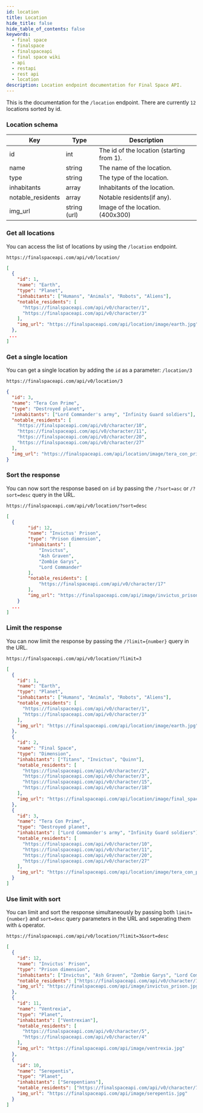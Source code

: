 ```yaml
---
id: location
title: Location
hide_title: false
hide_table_of_contents: false
keywords:
  - final space
  - finalspace
  - finalspaceapi
  - final space wiki
  - api
  - restapi
  - rest api
  - location
description: Location endpoint documentation for Final Space API.
---
```


This is the documentation for the `/location` endpoint. There are currently `12` locations sorted by id.

### Location schema

| Key               | Type         | Description                               |
| ----------------- | ------------ | ----------------------------------------- |
| id                | int          | The id of the location (starting from 1). |
| name              | string       | The name of the location.                 |
| type              | string       | The type of the location.                 |
| inhabitants       | array        | Inhabitants of the location.              |
| notable_residents | array        | Notable residents(if any).                |
| img_url           | string (url) | Image of the location. (400x300)          |

### Get all locations

You can access the list of locations by using the `/location` endpoint.

```
https://finalspaceapi.com/api/v0/location/
```

```json
[
  {
    "id": 1,
    "name": "Earth",
    "type": "Planet",
    "inhabitants": ["Humans", "Animals", "Robots", "Aliens"],
    "notable_residents": [
      "https://finalspaceapi.com/api/v0/character/1",
      "https://finalspaceapi.com/api/v0/character/3"
    ],
    "img_url": "https://finalspaceapi.com/api/location/image/earth.jpg"
  },
 ...
]
```

### Get a single location

You can get a single location by adding the `id` as a parameter: `/location/3`

```
https://finalspaceapi.com/api/v0/location/3
```

```json
{
  "id": 3,
  "name": "Tera Con Prime",
  "type": "Destroyed planet",
  "inhabitants": ["Lord Commander's army", "Infinity Guard soldiers"],
  "notable_residents": [
    "https://finalspaceapi.com/api/v0/character/10",
    "https://finalspaceapi.com/api/v0/character/11",
    "https://finalspaceapi.com/api/v0/character/20",
    "https://finalspaceapi.com/api/v0/character/27"
  ],
  "img_url": "https://finalspaceapi.com/api/location/image/tera_con_prime.jpg"
}
```

### Sort the response

You can now sort the response based on `id` by passing the `/?sort=asc` or `/?sort=desc` query in the URL.

```
https://finalspaceapi.com/api/v0/location/?sort=desc
```

```json
[
  {
        "id": 12,
        "name": "Invictus' Prison",
        "type": "Prison dimension",
        "inhabitants": [
            "Invictus",
            "Ash Graven",
            "Zombie Garys",
            "Lord Commander"
        ],
        "notable_residents": [
            "https://finalspaceapi.com/api/v0/character/17"
        ],
        "img_url": "https://finalspaceapi.com/api/image/invictus_prison.jpg"
    }
  ...
]
```

### Limit the response

You can now limit the response by passing the `/?limit={number}` query in the URL.

```
https://finalspaceapi.com/api/v0/location/?limit=3
```

```json
[
  {
    "id": 1,
    "name": "Earth",
    "type": "Planet",
    "inhabitants": ["Humans", "Animals", "Robots", "Aliens"],
    "notable_residents": [
      "https://finalspaceapi.com/api/v0/character/1",
      "https://finalspaceapi.com/api/v0/character/3"
    ],
    "img_url": "https://finalspaceapi.com/api/location/image/earth.jpg"
  },
  {
    "id": 2,
    "name": "Final Space",
    "type": "Dimension",
    "inhabitants": ["Titans", "Invictus", "Quinn"],
    "notable_residents": [
      "https://finalspaceapi.com/api/v0/character/2",
      "https://finalspaceapi.com/api/v0/character/3",
      "https://finalspaceapi.com/api/v0/character/15",
      "https://finalspaceapi.com/api/v0/character/18"
    ],
    "img_url": "https://finalspaceapi.com/api/location/image/final_space.jpg"
  },
  {
    "id": 3,
    "name": "Tera Con Prime",
    "type": "Destroyed planet",
    "inhabitants": ["Lord Commander's army", "Infinity Guard soldiers"],
    "notable_residents": [
      "https://finalspaceapi.com/api/v0/character/10",
      "https://finalspaceapi.com/api/v0/character/11",
      "https://finalspaceapi.com/api/v0/character/20",
      "https://finalspaceapi.com/api/v0/character/27"
    ],
    "img_url": "https://finalspaceapi.com/api/location/image/tera_con_prime.jpg"
  }
]
```

### Use limit with sort

You can limit and sort the response simultaneously by passing both `limit={number}` and `sort=desc` query parameters in the URL and seperating them with `&` operator.

```
https://finalspaceapi.com/api/v0/location/?limit=3&sort=desc
```

```json
[
  {
    "id": 12,
    "name": "Invictus' Prison",
    "type": "Prison dimension",
    "inhabitants": ["Invictus", "Ash Graven", "Zombie Garys", "Lord Commander"],
    "notable_residents": ["https://finalspaceapi.com/api/v0/character/17"],
    "img_url": "https://finalspaceapi.com/api/image/invictus_prison.jpg"
  },
  {
    "id": 11,
    "name": "Ventrexia",
    "type": "Planet",
    "inhabitants": ["Ventrexian"],
    "notable_residents": [
      "https://finalspaceapi.com/api/v0/character/5",
      "https://finalspaceapi.com/api/v0/character/4"
    ],
    "img_url": "https://finalspaceapi.com/api/image/ventrexia.jpg"
  },
  {
    "id": 10,
    "name": "Serepentis",
    "type": "Planet",
    "inhabitants": ["Serepentians"],
    "notable_residents": ["https://finalspaceapi.com/api/v0/character/7"],
    "img_url": "https://finalspaceapi.com/api/image/serepentis.jpg"
  }
]
```
